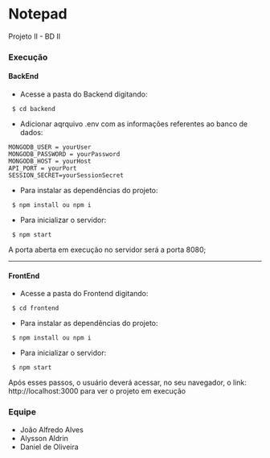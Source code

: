 # Notepad

Projeto II - BD II

### Execução

#### BackEnd

- Acesse a pasta do Backend digitando:
```
 $ cd backend
```

- Adicionar aqrquivo .env com as informações referentes ao banco de dados:

```
MONGODB_USER = yourUser
MONGODB_PASSWORD = yourPassword
MONGODB_HOST = yourHost
API_PORT = yourPort
SESSION_SECRET=yourSessionSecret
```

- Para instalar as dependências do projeto:

```
 $ npm install ou npm i
```

- Para inicializar o servidor:

```
 $ npm start
```

A porta aberta em execução no servidor será a porta 8080;

---

#### FrontEnd

- Acesse a pasta do Frontend digitando:
```
 $ cd frontend
```

- Para instalar as dependências do projeto:

```
 $ npm install ou npm i
```

- Para inicializar o servidor:

```
 $ npm start
```

Após esses passos, o usuário deverá acessar, no seu navegador, o link: http://localhost:3000 para ver o projeto em execução

### Equipe

- João Alfredo Alves
- Alysson Aldrin
- Daniel de Oliveira
